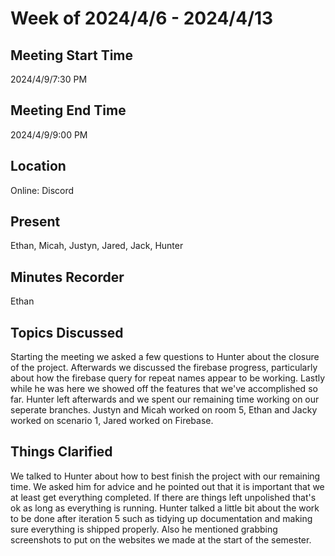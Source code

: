 # Week of 2024/4/6 - 2024/4/13

## Meeting Start Time
2024/4/9/7:30 PM

## Meeting End Time
2024/4/9/9:00 PM

## Location
Online: Discord

## Present
Ethan, Micah, Justyn, Jared, Jack, Hunter

## Minutes Recorder
Ethan

## Topics Discussed
Starting the meeting we asked a few questions to Hunter about the closure of the project. Afterwards we discussed the firebase progress, particularly about how the
firebase query for repeat names appear to be working. Lastly while he was here we showed off the features that we've accomplished so far. Hunter left afterwards and 
we spent our remaining time working on our seperate branches. Justyn and Micah worked on room 5, Ethan and Jacky worked on scenario 1, Jared worked on Firebase.

## Things Clarified
We talked to Hunter about how to best finish the project with our remaining time. We asked him for advice and he pointed out that it is important that we 
at least get everything completed. If there are things left unpolished that's ok as long as everything is running. Hunter talked a little bit about the work
to be done after iteration 5 such as tidying up documentation and making sure everything is shipped properly. Also he mentioned grabbing screenshots to put on 
the websites we made at the start of the semester.
